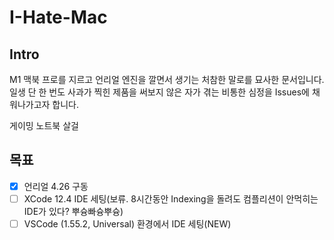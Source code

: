 # I-Hate-Mac

## Intro
M1 맥북 프로를 지르고 언리얼 엔진을 깔면서 생기는 처참한 말로를 묘사한 문서입니다.
일생 단 한 번도 사과가 찍힌 제품을 써보지 않은 자가 겪는 비통한 심정을 Issues에 채워나가고자 합니다.

게이밍 노트북 살걸

## 목표
- [x] 언리얼 4.26 구동
- [ ] XCode 12.4 IDE 세팅(보류. 8시간동안 Indexing을 돌려도 컴플리션이 안먹히는 IDE가 있다? 뿌슝빠슝뿌슝)
- [ ] VSCode (1.55.2, Universal) 환경에서 IDE 세팅(NEW) 

